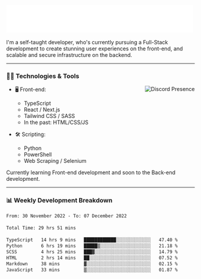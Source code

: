<img src="assets/wave.svg" alt=":wave:" />

I'm a self-taught developer, who's currently pursuing a Full-Stack development to create stunning user experiences on the front-end, and scalable and secure infrastructure on the backend.

---

### 🧑‍💻 Technologies & Tools

<a href="https://discord.com/users/414304208649453568" target="_blank" rel="nofollow">
   <img src="https://lanyard-profile-readme.vercel.app/api/414304208649453568?idleMessage=Probably%20doing%20something%20else..." alt="Discord Presence" align="right">
</a>

- 🖥️ Front-end:

  - TypeScript
  - React / Next.js
  - Tailwind CSS / SASS
  - In the past: HTML/CSS/JS

- 🛠 Scripting:

  - Python
  - PowerShell
  - Web Scraping / Selenium

Currently learning Front-end development and soon to the Back-end development.

---

### 📊 Weekly Development Breakdown

<!-- ![ccrsxx's GitHub Stats](https://github-readme-stats.vercel.app/api?username=ccrsxx&count_private=true&theme=tokyonight) -->
<!-- ![ccrsxx's Top Langs](https://github-readme-stats.vercel.app/api/top-langs/?username=ccrsxx&hide=lua,java,html&theme=tokyonight) -->

<!--START_SECTION:waka-->

```text
From: 30 November 2022 - To: 07 December 2022

Total Time: 29 hrs 51 mins

TypeScript   14 hrs 9 mins   ████████████░░░░░░░░░░░░░   47.40 %
Python       6 hrs 19 mins   █████▒░░░░░░░░░░░░░░░░░░░   21.18 %
SCSS         4 hrs 25 mins   ███▓░░░░░░░░░░░░░░░░░░░░░   14.79 %
HTML         2 hrs 14 mins   ██░░░░░░░░░░░░░░░░░░░░░░░   07.52 %
Markdown     38 mins         ▓░░░░░░░░░░░░░░░░░░░░░░░░   02.15 %
JavaScript   33 mins         ▒░░░░░░░░░░░░░░░░░░░░░░░░   01.87 %
```

<!--END_SECTION:waka-->
